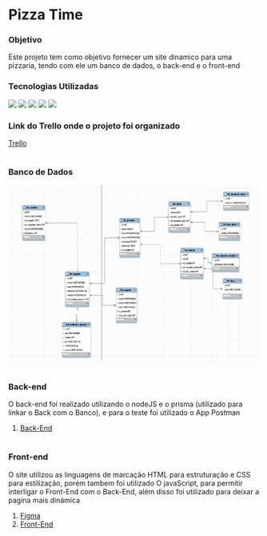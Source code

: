 # Pizza Time

### Objetivo
Este projeto tem como objetivo fornecer um site dinamico para uma pizzaria, tendo com ele um banco de dados, o back-end e o front-end


### Tecnologias Utilizadas

<img height="40em" src="https://cdn.jsdelivr.net/gh/devicons/devicon/icons/vscode/vscode-original.svg" /> <img height="40em" src="https://cdn.iconscout.com/icon/free/png-128/postman-3521648-2945092.png"/>
<img height="40em" src="https://cdn.jsdelivr.net/gh/devicons/devicon/icons/figma/figma-original.svg" /> <img height="40em" src="https://cdn.jsdelivr.net/gh/devicons/devicon/icons/git/git-original.svg" /> 
<img height="40em" src="https://dashboard.snapcraft.io/site_media/appmedia/2020/04/mysql-workbench.png">
           

### Link do Trello onde o projeto foi organizado 
 <a href="https://trello.com/invite/projetopizzatime/ATTI21cd4733a7226de98ec7cb1862423dc49C21E2B9"> Trello</a>

#

### Banco de Dados

<img height="350em" width="500em" src="./img/banco.png" alt="">   

#

### Back-end

O back-end foi realizado utilizando o nodeJS e o prisma (utilizado para linkar o Back com o Banco), e para o teste foi utilizado o App Postman

1. <a href="https://github.com/arthuraugusn/pizza-time-back-end">Back-End</a>

#

### Front-end

O site utilizou as linguagens de marcação HTML para estruturação e CSS para estilização, porém tambem foi utilizado O javaScript, para permitir interligar o Front-End com o Back-End, além disso foi utilizado para deixar a pagina mais dinámica 

1. <a href="https://www.figma.com/file/MXa6NKlw0thT81J3xqLMdn/Protótipo?node-id=0%3A1&t=Aa6FHLd6QHsenSbp-0"> Figma</a>
2. <a href="https://github.com/arthuraugusn/pizza-time-front-end">Front-End</a>





